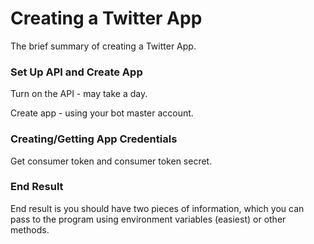 # Creating a Twitter App

The brief summary of creating a Twitter App.

### Set Up API and Create App

Turn on the API - may take a day.

Create app - using your bot master account.

### Creating/Getting App Credentials

Get consumer token and consumer token secret.


### End Result

End result is you should have two pieces of information,
which you can pass to the program using environment variables
(easiest) or other methods.

